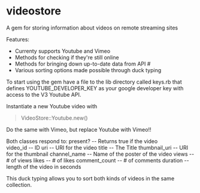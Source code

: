 videostore
==========

A gem for storing information about videos on remote streaming sites

Features:
- Currenty supports Youtube and Vimeo
- Methods for checking if they're still online
- Methods for bringing down up-to-date data from API #
- Various sorting options made possible through duck typing

To start using the gem have a file to the lib directory called keys.rb that defines 
YOUTUBE_DEVELOPER_KEY as your google developer key with access to the V3 Youtube API.

Instantiate a new Youtube video with
> VideoStore::Youtube.new(<insert youtube ID here>)

Do the same with Vimeo, but replace Youtube with Vimeo!!

Both classes respond to:
present?      -- Returns true if the video  
video_id      -- ID
uri           -- URI for the video
title         -- The Title
thumbnail_uri -- URI for the thumbnail
channel_name  -- Name of the poster of the video
views         -- # of views
likes         -- # of likes
comment_count -- # of comments
duration      -- length of the video in seconds

This duck typing allows you to sort both kinds of videos in the same collection.
